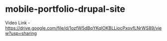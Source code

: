 # mobile-portfolio-drupal-site


Video Link - https://drive.google.com/file/d/1ozfW5dBqYKqIOKBLLiocPxovfLNrWS89/view?usp=sharing
